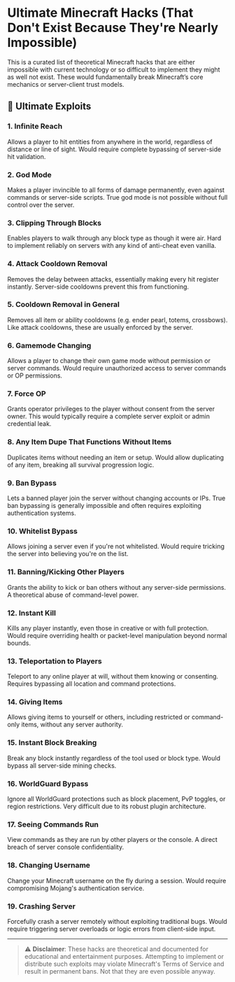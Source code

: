 # Ultimate Minecraft Hacks (That Don't Exist Because They're Nearly Impossible)

This is a curated list of theoretical Minecraft hacks that are either impossible with current technology or so difficult to implement they might as well not exist. These would fundamentally break Minecraft’s core mechanics or server-client trust models.

## 🚨 Ultimate Exploits

### 1. Infinite Reach
Allows a player to hit entities from anywhere in the world, regardless of distance or line of sight. Would require complete bypassing of server-side hit validation.

### 2. God Mode
Makes a player invincible to all forms of damage permanently, even against commands or server-side scripts. True god mode is not possible without full control over the server.

### 3. Clipping Through Blocks
Enables players to walk through any block type as though it were air. Hard to implement reliably on servers with any kind of anti-cheat even vanilla.

### 4. Attack Cooldown Removal
Removes the delay between attacks, essentially making every hit register instantly. Server-side cooldowns prevent this from functioning.

### 5. Cooldown Removal in General
Removes all item or ability cooldowns (e.g. ender pearl, totems, crossbows). Like attack cooldowns, these are usually enforced by the server.

### 6. Gamemode Changing
Allows a player to change their own game mode without permission or server commands. Would require unauthorized access to server commands or OP permissions.

### 7. Force OP
Grants operator privileges to the player without consent from the server owner. This would typically require a complete server exploit or admin credential leak.

### 8. Any Item Dupe That Functions Without Items
Duplicates items without needing an item or setup. Would allow duplicating of any item, breaking all survival progression logic.

### 9. Ban Bypass
Lets a banned player join the server without changing accounts or IPs. True ban bypassing is generally impossible and often requires exploiting authentication systems.

### 10. Whitelist Bypass
Allows joining a server even if you're not whitelisted. Would require tricking the server into believing you're on the list.

### 11. Banning/Kicking Other Players
Grants the ability to kick or ban others without any server-side permissions. A theoretical abuse of command-level power.

### 12. Instant Kill
Kills any player instantly, even those in creative or with full protection. Would require overriding health or packet-level manipulation beyond normal bounds.

### 13. Teleportation to Players
Teleport to any online player at will, without them knowing or consenting. Requires bypassing all location and command protections.

### 14. Giving Items
Allows giving items to yourself or others, including restricted or command-only items, without any server authority.

### 15. Instant Block Breaking
Break any block instantly regardless of the tool used or block type. Would bypass all server-side mining checks.

### 16. WorldGuard Bypass
Ignore all WorldGuard protections such as block placement, PvP toggles, or region restrictions. Very difficult due to its robust plugin architecture.

### 17. Seeing Commands Run
View commands as they are run by other players or the console. A direct breach of server console confidentiality.

### 18. Changing Username
Change your Minecraft username on the fly during a session. Would require compromising Mojang's authentication service.

### 19. Crashing Server
Forcefully crash a server remotely without exploiting traditional bugs. Would require triggering server overloads or logic errors from client-side input.

---

> ⚠️ **Disclaimer**: These hacks are theoretical and documented for educational and entertainment purposes. Attempting to implement or distribute such exploits may violate Minecraft's Terms of Service and result in permanent bans. Not that they are even possible anyway.
